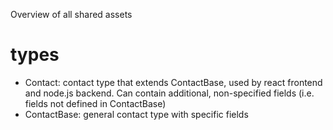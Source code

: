 Overview of all shared assets

# types
- Contact: contact type that extends ContactBase, used by react frontend and node.js backend. Can contain additional, non-specified fields (i.e. fields not defined in ContactBase)
- ContactBase: general contact type with specific fields
